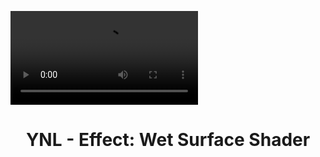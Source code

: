 <video src="https://github.com/user-attachments/assets/93504f18-76a3-4b0b-bdac-02485ae3525e"></video>

<h1><div align=center>YNL - Effect: Wet Surface Shader</div></h1>




